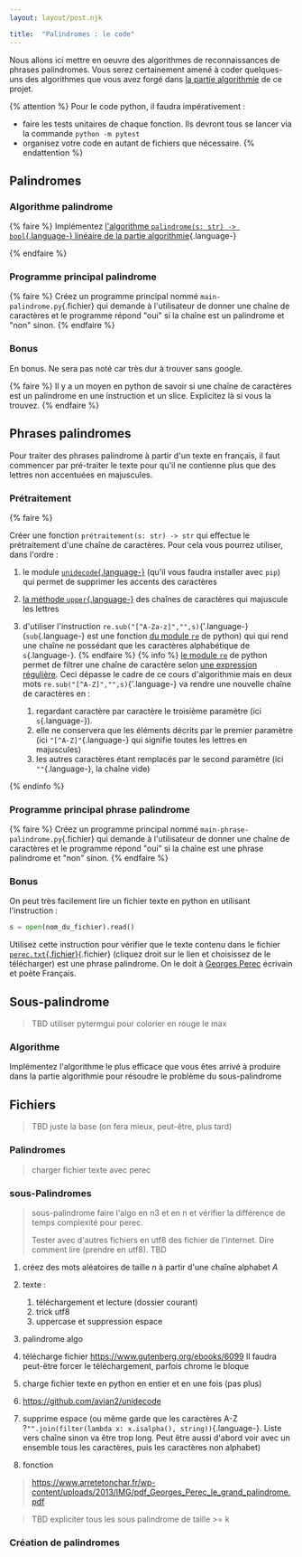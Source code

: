 ```yaml
---
layout: layout/post.njk

title:  "Palindromes : le code"
---
```



Nous allons ici mettre en oeuvre des algorithmes de reconnaissances de phrases palindromes. Vous serez certainement amené à coder quelques-uns des algorithmes que vous avez forgé dans [la partie algorithmie](../algorithmie) de ce projet.

{% attention %}
Pour le code python, il faudra impérativement :

- faire les tests unitaires de chaque fonction. Ils devront tous se lancer via la commande `python -m pytest`
- organisez votre code en autant de fichiers que nécessaire.
{% endattention %}

## Palindromes

### Algorithme palindrome

{% faire %}
Implémentez [l'algorithme  `palindrome(s: str) -> bool`{.language-} linéaire de la partie algorithmie](../algorithmie/#palindrome_linéaire){.language-}

{% endfaire %}

### Programme principal palindrome

{% faire %}
Créez un programme principal nommé `main-palindrome.py`{.fichier} qui demande à l'utilisateur de donner une chaîne de caractères et le programme répond "oui" si la chaîne est un palindrome et "non" sinon.
{% endfaire %}

### Bonus

En bonus. Ne sera pas noté car très dur à trouver sans google.

{% faire %}
Il y a un moyen en python de savoir si une chaîne de caractères est un palindrome en une instruction et un slice. Explicitez là si vous la trouvez.
{% endfaire %}

## Phrases palindromes

Pour traiter des phrases palindrome à partir d'un texte en français, il faut commencer par pré-traiter le texte pour qu'il ne contienne plus que des lettres non accentuées en majuscules.

### Prétraitement

{% faire %}

Créer une fonction `prétraitement(s: str) -> str` qui effectue le prétraitement d'une chaîne de caractères. Pour cela vous pourrez utiliser, dans l'ordre :

1. le module [`unidecode`{.language-}](https://pypi.org/project/Unidecode/) (qu'il vous faudra installer avec `pip`) qui permet de supprimer les accents des caractères
2. [la méthode `upper`{.language-}](https://docs.python.org/fr/3/library/stdtypes.html#str.upper) des chaînes de caractères qui majuscule les lettres
3. d'utiliser l'instruction `re.sub("[^A-Za-z]","",s)`{'.language-} (`sub`{.language-} est une fonction [du module `re`](https://docs.python.org/fr/3/library/re.html) de python) qui qui rend une chaîne ne possédant que les caractères alphabétique de `s`{.language-}.
{% endfaire %}
{% info %}
[le module `re`](https://docs.python.org/fr/3/library/re.html) de python permet de filtrer une chaîne de caractère selon [une expression régulière](https://fr.wikipedia.org/wiki/Expression_régulière). Ceci dépasse le cadre de ce cours d'algorithmie mais en deux mots `re.sub("[^A-Z]","",s)`{'.language-} va rendre une nouvelle chaîne de caractères en :

   1. regardant caractère par caractère le troisième paramètre (ici `s`{.language-}).
   2. elle ne conservera que les éléments décrits par le premier paramètre (ici `"[^A-Z]"`{.language-} qui signifie toutes les lettres en majuscules)
   3. les autres caractères étant remplacés par le second paramètre (ici `""`{.language-}, la chaîne vide)

{% endinfo %}

### Programme principal phrase palindrome

{% faire %}
Créez un programme principal nommé `main-phrase-palindrome.py`{.fichier} qui demande à l'utilisateur de donner une chaîne de caractères et le programme répond "oui" si la chaîne est une phrase palindrome et "non" sinon.
{% endfaire %}

### Bonus

On peut très facilement lire un fichier texte en python en utilisant l'instruction :

```python
s = open(nom_du_fichier).read()
```

Utilisez cette instruction pour vérifier que le texte contenu dans le fichier [`perec.txt`{.fichier}](../perec.txt){.fichier} (cliquez droit sur le lien et choisissez de le télécharger) est une phrase palindrome. On le doit à [Georges Perec](https://fr.wikipedia.org/wiki/Georges_Perec) écrivain et poète Français.

## Sous-palindrome

> TBD utiliser pytermgui pour colorier en rouge le max

### Algorithme

Implémentez l'algorithme le plus efficace que vous êtes arrivé à produire dans la partie algorithmie pour résoudre le problème du sous-palindrome


## Fichiers

> TBD juste la base (on fera mieux, peut-être, plus tard)

### Palindromes

> charger fichier texte avec perec
>
### sous-Palindromes


> sous-palindrome faire l'algo en n3 et en n et vérifier la différence de temps complexité pour perec.
> 
> Tester avec d'autres fichiers en utf8 des fichier de l'internet. Dire comment lire (prendre en utf8).
> TBD

1. créez des mots aléatoires de taille $n$ à partir d'une chaîne alphabet $A$
2. texte :
   1. téléchargement et lecture (dossier courant)
   2. trick utf8
   3. uppercase et suppression espace
3. palindrome algo

4. télécharge fichier <https://www.gutenberg.org/ebooks/6099> Il faudra peut-être forcer le téléchargement, parfois chrome le bloque
5. charge fichier texte en python en entier et en une fois (pas plus)
6. <https://github.com/avian2/unidecode>
7. supprime espace (ou même garde que les caractères A-Z ?`"".join(filter(lambda x: x.isalpha(), string))`{.language-}. Liste vers chaîne sinon va être trop long. Peut être aussi d'abord voir avec un ensemble tous les caractères, puis les caractères non alphabet)
8. fonction

> <https://www.arretetonchar.fr/wp-content/uploads/2013/IMG/pdf_Georges_Perec_le_grand_palindrome.pdf>

> TBD expliciter tous les sous palindrome de taille >= k
>


### Création de palindromes

